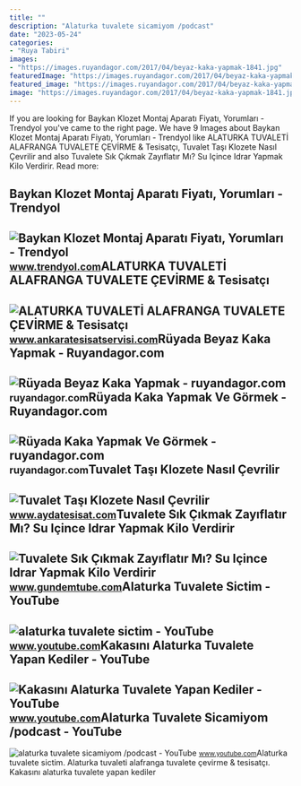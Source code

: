 ```yaml
---
title: ""
description: "Alaturka tuvalete sicamiyom /podcast"
date: "2023-05-24"
categories:
- "Ruya Tabiri"
images:
- "https://images.ruyandagor.com/2017/04/beyaz-kaka-yapmak-1841.jpg"
featuredImage: "https://images.ruyandagor.com/2017/04/beyaz-kaka-yapmak-1841.jpg"
featured_image: "https://images.ruyandagor.com/2017/04/beyaz-kaka-yapmak-1841.jpg"
image: "https://images.ruyandagor.com/2017/04/beyaz-kaka-yapmak-1841.jpg"
---
```


If you are looking for Baykan Klozet Montaj Aparatı Fiyatı, Yorumları - Trendyol you've came to the right page. We have 9 Images about Baykan Klozet Montaj Aparatı Fiyatı, Yorumları - Trendyol like ALATURKA TUVALETİ ALAFRANGA TUVALETE ÇEVİRME &amp; Tesisatçı, Tuvalet Taşı Klozete Nasıl Çevrilir and also Tuvalete Sık Çıkmak Zayıflatır Mı? Su Içince Idrar Yapmak Kilo Verdirir. Read more:

Baykan Klozet Montaj Aparatı Fiyatı, Yorumları - Trendyol
---------------------------------------------------------

 ![Baykan Klozet Montaj Aparatı Fiyatı, Yorumları - Trendyol](https://cdn.dsmcdn.com/ty175/product/media/images/20210915/21/130778140/242708911/0/0_org_zoom.jpg) <small>www.trendyol.com</small>ALATURKA TUVALETİ ALAFRANGA TUVALETE ÇEVİRME &amp; Tesisatçı
------------------------------------------------------------

 ![ALATURKA TUVALETİ ALAFRANGA TUVALETE ÇEVİRME & Tesisatçı](http://www.ankaratesisatservisi.com/wp-content/uploads/2021/02/Alaturka-tuvaleti-alafrangaya-cevirmek.jpg) <small>www.ankaratesisatservisi.com</small>Rüyada Beyaz Kaka Yapmak - Ruyandagor.com
-----------------------------------------

 ![Rüyada Beyaz Kaka Yapmak - ruyandagor.com](https://images.ruyandagor.com/2017/04/beyaz-kaka-yapmak-1841.jpg) <small>ruyandagor.com</small>Rüyada Kaka Yapmak Ve Görmek - Ruyandagor.com
---------------------------------------------

 ![Rüyada Kaka Yapmak Ve Görmek - ruyandagor.com](https://images.ruyandagor.com/2017/04/kaka-yapmak-ve-gormek-1533.jpg) <small>ruyandagor.com</small>Tuvalet Taşı Klozete Nasıl Çevrilir
-----------------------------------

 ![Tuvalet Taşı Klozete Nasıl Çevrilir](https://www.aydatesisat.com/resimler/images/tuvalet-donusturmek.png) <small>www.aydatesisat.com</small>Tuvalete Sık Çıkmak Zayıflatır Mı? Su Içince Idrar Yapmak Kilo Verdirir
-----------------------------------------------------------------------

 ![Tuvalete Sık Çıkmak Zayıflatır Mı? Su Içince Idrar Yapmak Kilo Verdirir](https://www.gundemtube.com/wp-content/uploads/2021/07/tuvalete-sik-cikmak-zayiflatir-mi-su-icince-idrar-yapmak-kilo-verdirir-mi-FnPwmvu5.jpg) <small>www.gundemtube.com</small>Alaturka Tuvalete Sictim - YouTube
----------------------------------

 ![alaturka tuvalete sictim - YouTube](https://i.ytimg.com/vi/xvT6RZc32IU/maxresdefault.jpg) <small>www.youtube.com</small>Kakasını Alaturka Tuvalete Yapan Kediler - YouTube
--------------------------------------------------

 ![Kakasını Alaturka Tuvalete Yapan Kediler - YouTube](https://i.ytimg.com/vi/wjYgvT_bK3U/hq2.jpg) <small>www.youtube.com</small>Alaturka Tuvalete Sicamiyom /podcast - YouTube
----------------------------------------------

 ![alaturka tuvalete sicamiyom /podcast - YouTube](https://i.ytimg.com/vi/EV0yFsLc4t8/maxresdefault.jpg?sqp=-oaymwEmCIAKENAF8quKqQMa8AEB-AH-CYAC0AWKAgwIABABGGQgZShEMA8=&rs=AOn4CLDq76-zF8j0GlLW_nJ1g-16PLnhRQ) <small>www.youtube.com</small>Alaturka tuvalete sictim. Alaturka tuvaleti̇ alafranga tuvalete çevi̇rme &amp; tesisatçı. Kakasını alaturka tuvalete yapan kediler
